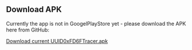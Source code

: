 ## Download APK
Currently the app is not in GoogelPlayStore yet - please download the APK here from GitHub:

[Download current UUID0xFD6FTracer.apk](https://github.com/marq24/UUID0xFD6FTracer/releases/tag/0.9.0.9)
